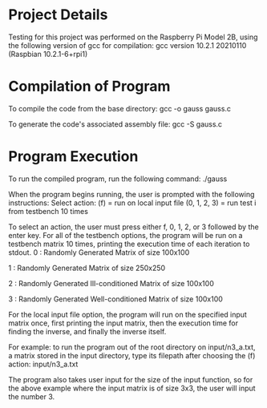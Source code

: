 # Project Details

Testing for this project was performed on the Raspberry Pi Model 2B, using the following version of gcc for compilation:
gcc version 10.2.1 20210110 (Raspbian 10.2.1-6+rpi1)

# Compilation of Program

To compile the code from the base directory:
gcc -o gauss gauss.c

To generate the code's associated assembly file:
gcc -S gauss.c

# Program Execution

To run the compiled program, run the following command:
./gauss

When the program begins running, the user is prompted with the following instructions:
Select action:
(f) = run on local input file
(0, 1, 2, 3) = run test i from testbench 10 times

To select an action, the user must press either f, 0, 1, 2, or 3 followed by the enter key.
For all of the testbench options, the program will be run on a testbench matrix 10 times, 
printing the execution time of each iteration to stdout.
0	:	Randomly Generated Matrix of size 100x100

1	:	Randomly Generated Matrix of size 250x250

2	:	Randomly Generated Ill-conditioned Matrix of size 100x100

3	:	Randomly Generated Well-conditioned Matrix of size 100x100

For the local input file option, the program will run on the specified input matrix once, first printing
the input matrix, then the execution time for finding the inverse, and finally the inverse itself.


For example: to run the program out of the root directory on input/n3_a.txt, a matrix stored in the input directory,
type its filepath after choosing the (f) action:
input/n3_a.txt


The program also takes user input for the size of the input function, so for the above example where the
input matrix is of size 3x3, the user will input the number 3.
